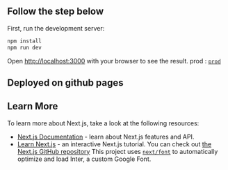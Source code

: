 ## Follow the step below

First, run the development server:

```bash
npm install
npm run dev

```

Open [http://localhost:3000](http://localhost:3000) with your browser to see the result.
prod : [`prod`](https://kalyanar4.github.io/dmz/)

## Deployed on github pages

## Learn More

To learn more about Next.js, take a look at the following resources:

- [Next.js Documentation](https://nextjs.org/docs) - learn about Next.js features and API.
- [Learn Next.js](https://nextjs.org/learn) - an interactive Next.js tutorial.
  You can check out [the Next.js GitHub repository](https://github.com/vercel/next.js/)
  This project uses [`next/font`](https://nextjs.org/docs/basic-features/font-optimization) to automatically optimize and load Inter, a custom Google Font.
